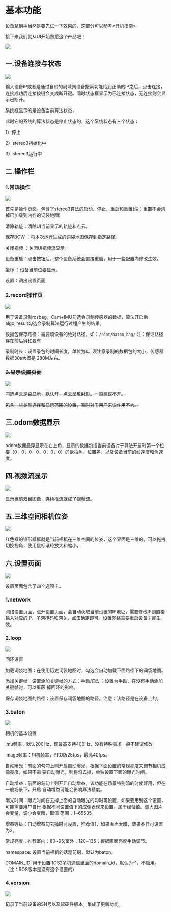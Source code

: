 # 基本功能

设备拿到手当然是要先试一下效果的，这部分可以参考<开机指南>

接下来我们就从UI开始熟悉这个产品吧！

![](image/image_I-RJjNMv8E.png)

## 一.设备连接与状态

![](image/image_A3kF8PMUt-.png)

输入设备IP或者是通过自带的局域网设备搜索功能给到正确的IP之后，点击连接，连接成功后连接按键会变成断开键。同时状态框显示为已连接状态，无连接则会显示已断开。

系统框显示的是设备当前算法状态，

此时它的系统的算法状态是停止状态的，这个系统状态有三个状态：

&#x20;1）停止&#x20;

&#x20;2）stereo3初始化中

&#x20;3）stereo3运行中

## 二.操作栏

### 1.常规操作

![](image/image_ChKObCxSCS.png)

首先是操作页面，包含了stereo3算法的启动、停止、重启和重置(注：重置不会清掉已加载到内存的词袋地图)

清除轨迹：清除UI当前显示的轨迹和点云。

保存BOW ：将本次运行生成的词袋地图保存到指定路径。

关闭视频 ：关闭UI视频流显示。

设备重启：点击按钮后，整个设备系统会直接重启，用于一些配置向修改生效。

坐标 ：设备当前位姿显示。

设置：调出设置页面

### 2.record操作页

![](image/image_ZJhqNtn6C9.png)

用于设备录制rosbag，Cam+IMU勾选会录制传感器的数据，算法开启后algo\_result勾选会录制算法运行过程产生的结果。

数据包保存路径：需要填设备的绝对路径，如：`/root/baton_bag/` 注：保证路径存在前后斜杠要有

录制时长：设置录包的时间长度，单位为s。须注意录制的数据包的大小，传感器数据30s大概是                      280M左右。

### ~~3.显示设置页面~~

![](image/image_SYqDrCpBtu.png)

~~勾选点云是否显示，默认开，点云呈散射形。一般建议不开。~~

~~包含一些类型选择和显示范围的设置，暂时对于用户来说作用不大。~~

## 三.odom数据显示

![](image/image_WShIYEJOum.png)

odom数据悬浮显示在右上角，显示的数据包括当前设备对于算法开启时第一个位姿（0，0，0，0，0，0，0）的欧拉角，位置差，以及设备当前的线速度和角速度。

## 四.视频流显示

![](image/image_TKPr1atykq.png)

显示当前双目图像，连续推流就成了视频流。

## 五.三维空间相机位姿

![](image/image_OZ6bEg_goG.png)

红色框的锥形框框就是当前相机在三维空间的位姿，这个界面是三维的，可以拖拽切换视角，使用鼠标滚轮放大和缩小。

## 六.设置页面

![](image/image_33HV5UDKr6.png)

设置页面包含了四个选项卡。

### 1.network

网络设置页面，点开设置页面，会自动获取当前设置的IP地址，需要修改IP则直接输入对应的IP、子网掩码和网关，点击确定即可。设置网络需要重启设备才能生效。

### 2.loop

![](image/image_vfu3Bhf21C.png)

回环设置

加载词袋地图：在使用历史词袋地图时，勾选会自动加载下面路径下的词袋地图。

添加关键帧：设置添加关键帧的方式：手动/自动；设置为手动，在没有手动添加关键帧时，可以屏蔽                    掉回环的影响。&#x20;

保存词袋地图的路径：设置保存词袋地图的路径。注意：该路径是在设备上的。

### 3.baton

![](image/image_JLM43mKb3S.png)

相机的基本设置

imu频率：默认200Hz，现最高支持400Hz，没有特殊需求一般不建议修改。

image频率：相机帧率，PRO版25fps，最高40fps。

自动曝光：前面的勾勾上则开启自动曝光，根据下面设置的常规亮度来调节相机成像亮度，如果不需                  要自动曝光，则将勾去掉，单独设置下面的曝光时间。

自动增益：前面的勾勾上则开启自动增益，该功能在场景特别暗的时候好用，但在一般场景下，开启                      自动增益可能会影响算法精度。

曝光时间：曝光时间在去掉上面的自动曝光的勾时可设置，如果要用到这个设置，可能需要用户自行                      根据不同设置值下的成像表现来设置，属于经验值。调大图片 会变量，调小会变暗，取值                      范围：1\~65535。

增益等级：自动增益勾去掉时可设置，推荐值1，如果画面太暗，效果不佳可设置为2。

常规亮度：推荐室内：80\~95;室外：120\~135；根据画面亮度手动调节。

namespace: 设置当前相机的话题前缀，默认为baton。

DOMAIN\_ID: 用于设置ROS2多机通信里面的domain\_id，默认为-1，不启用。
&#x20;                   （注：ROS版本是没有这个设置的）

### 4.version

![](image/image_0XdNCrBIk2.png)

记录了当前设备的SN号以及软硬件版本。集成了更新功能。

